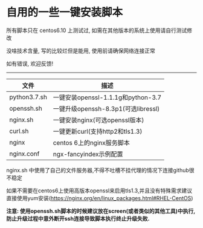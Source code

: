 自用的一些一键安装脚本
===========================
所有脚本只在 centos6.10 上测试过, 如需在其他版本的系统上使用请自行测试修改

没啥技术含量, 写的比较烂但是能用, 使用前请确保网络连接正常

如有错误, 欢迎反馈!
****
|文件|描述|
|---|---
|python3.7.sh|一键安装openssl-1.1.1g和python-3.7
|openssh.sh|一键升级openssh-8.3p1(可选libressl)
|nginx.sh|一键安装nginx(可选openssl版本)
|curl.sh|一键更新curl(支持http2和tls1.3)
|nginx|centos 6上的nginx服务脚本
|nginx.conf|ngx-fancyindex示例配置


nginx.sh 中使用了自己的文件服务器,不得不吐槽不挂代理的情况下连接github很不稳定

如果不需要在centos6上使用高版本openssl来启用tls1.3,并且没有特殊需求建议直接使用yum安装(https://nginx.org/en/linux_packages.html#RHEL-CentOS)

**注意: 使用openssh.sh脚本的时候建议放在screen(或者类似的其他工具)中执行, 防止升级过程中意外断开ssh连接导致脚本执行终止升级失败.**
